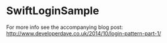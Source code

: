 SwiftLoginSample
================

For more info see the accompanying blog post: http://www.developerdave.co.uk/2014/10/login-pattern-part-1/
